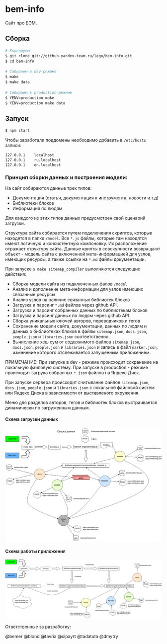 bem-info
========

Сайт про БЭМ. 

Сборка
------

```sh
# Клонируем
$ git clone git://github.yandex-team.ru/lego/bem-info.git
$ cd bem-info

# Собираем в dev-режиме
$ make
$ make data

# Собираем в production-режиме
$ YENV=production make
$ YENV=production make data
```

Запуск
------

```sh
$ npm start
```

Чтобы заработали поддомены необходимо добавить в `/etc/hosts` записи:

```
127.0.0.1    localhost
127.0.0.1    ru.localhost
127.0.0.1    en.localhost
```

### Принцип сборки данных и построения модели:

На сайт собираются данные трех типов:

* Документация (статьи, документация к инструмента, новости и.т.д)
* Библиотеки блоков
* Информация по людям

Для каждого из этих типов данных предусмотрен свой сценарий загрузки.

Структура сайта собирается путем подключения скриптов, которые находятся в папке `/model`. Все
`*.js` файлы, которые там находятся имеют логичную и консистентную компоновку. Их расположение отражает структуру сайта.
Данные крипты в совокупности возвращают объект - модель сайта с включенной мета-информацией для узлов, имеющих ресурсы, а также
ссылки на `*.md` файлы документации.

При запуске `$ make sitemap_compiler` выполняются следующие действия:

* Сборка модели сайта из подключенных фалов `/model`
* Анализ и дополнение мета-информации для узлов имеющих связанные ресурсы
* Анализ узлов на наличие связанных библиотек блоков
* Загрузка и парсинг `*.md` файлов через github API.
* Загрузка и парсинг собранных данных по библиотекам блоков
* Загрузка и парсинг данных по людям через github API
* Сборка уникальных ключей авторов, переводчиков и тегов
* Сохранение модели сайта, документации, данных по людям и данных о библиотеках блоков в файлы
`sitemap.json`, `docs.json`, `people.json` и `libraries.json` соответственно.
* Вычисление хеш сум от содержимого файлов `sitemap.json`, `docs.json`, `people.json` и `libraries.json` и
запись в файл `marker.json`, изменение которого отслеживается запущенным приложением.

ПРИМЕЧАНИЕ: При запуске в dev - режиме происходит сохранение на локальную файловую систему.
При запуске в production - режиме происходит загрука собранных `*.json` файлов на Яндекс Диск.

При запуске сервера происходит считывание файлов `sitemap.json`, `docs.json`, `people.json` и `libraries.json`
с локальной файловой систем или Яндекс Диска в зависимости от выставленого окружения.

Меню для разделов авторов, тегов и библиотек блоков выстраивается динамически по загруженным данным.

#### Схема загрузки данных

![Схема загрузки данных](docs/make_data.png?raw=true)

#### Схема работы приложения

![Схема работы приложения](docs/application_initialization.png?raw=true)

Ответственные за разработку:

@bemer
@blond
@tavria
@sipayrt
@tadatuta
@dmytry